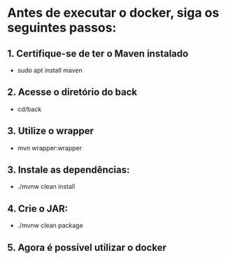 # Antes de executar o docker, siga os seguintes passos:

## 1. Certifique-se de ter o Maven instalado

- sudo apt install maven

## 2. Acesse o diretório do back

- cd/back

## 3. Utilize o wrapper

- mvn wrapper:wrapper

## 3. Instale as dependências:

- ./mvnw clean install

## 4. Crie o JAR:

- ./mvnw clean package

## 5. Agora é possível utilizar o docker